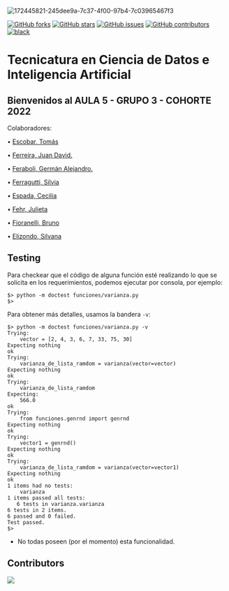 ![172445821-245dee9a-7c37-4f00-97b4-7c03965467f3](https://user-images.githubusercontent.com/105888331/173205673-c8ded2e2-6f02-4b6a-b370-a13a5e046e60.png)

[![GitHub forks](https://img.shields.io/github/forks/ispc-programador2022/a5g3-a5g3)](https://github.com/ispc-programador2022/a5g3-a5g3/network)
[![GitHub stars](https://img.shields.io/github/stars/ispc-programador2022/a5g3-a5g3)](https://github.com/ispc-programador2022/a5g3-a5g3/stargazers)
[![GitHub issues](https://img.shields.io/github/issues/ispc-programador2022/a5g3-a5g3)](https://github.com/ispc-programador2022/a5g3-a5g3/issues)
[![GitHub contributors](https://img.shields.io/github/contributors/ispc-programador2022/a5g3-a5g3?color=green)](https://github.com/ispc-programador2022/a5g3-a5g3/graphs/contributors)
[![black](https://img.shields.io/badge/code%20style-black-000000.svg)](https://github.com/psf/black)

# Tecnicatura en Ciencia de Datos e Inteligencia Artificial

## Bienvenidos al AULA 5 - GRUPO 3 - COHORTE 2022

Colaboradores:

• [Escobar, Tomás](https://github.com/tomasescobar24)

• [Ferreira, Juan David.](https://github.com/juniors90)

• [Feraboli, Germán Alejandro.](https://github.com/IAferaboli)

• [Ferragutti, Silvia](https://github.com/ferrsil)

• [Espada, Cecilia](https://github.com/ceciespada) 

• [Fehr, Julieta](https://github.com/julietacfehr) 

• [Fioranelli, Bruno](https://github.com/brufio)

• [Elizondo, Silvana](https://github.com/silelizondo)

## Testing

Para checkear que el código de alguna función esté realizando
lo que se solicita en los requerimientos, podemos ejecutar por
consola, por ejemplo:

```
$> python -m doctest funciones/varianza.py
$>
```

Para obtener más detalles, usamos la bandera `-v`:

```
$> python -m doctest funciones/varianza.py -v     
Trying:
    vector = [2, 4, 3, 6, 7, 33, 75, 30]
Expecting nothing
ok
Trying:
    varianza_de_lista_ramdom = varianza(vector=vector)
Expecting nothing
ok
Trying:
    varianza_de_lista_ramdom
Expecting:
    566.0
ok
Trying:
    from funciones.genrnd import genrnd
Expecting nothing
ok
Trying:
    vector1 = genrnd()
Expecting nothing
ok
Trying:
    varianza_de_lista_ramdom = varianza(vector=vector1)
Expecting nothing
ok
1 items had no tests:
    varianza
1 items passed all tests:
   6 tests in varianza.varianza
6 tests in 2 items.
6 passed and 0 failed.
Test passed.
$>
```

- No todas poseen (por el momento) esta funcionalidad.

## Contributors

<a href="https://github.com/ispc-programador2022/a5g3-a5g3/graphs/contributors">
  <img src="https://contrib.rocks/image?repo=ispc-programador2022/a5g3-a5g3" />
</a>

